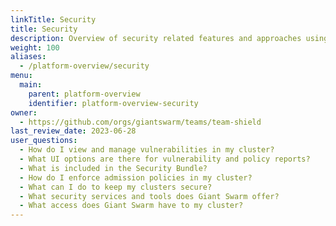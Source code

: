 ```yaml
---
linkTitle: Security
title: Security
description: Overview of security related features and approaches using the Giant Swarm Developer Platform.
weight: 100
aliases:
  - /platform-overview/security
menu:
  main:
    parent: platform-overview
    identifier: platform-overview-security
owner:
  - https://github.com/orgs/giantswarm/teams/team-shield
last_review_date: 2023-06-28
user_questions:
  - How do I view and manage vulnerabilities in my cluster?
  - What UI options are there for vulnerability and policy reports?
  - What is included in the Security Bundle?
  - How do I enforce admission policies in my cluster?
  - What can I do to keep my clusters secure?
  - What security services and tools does Giant Swarm offer?
  - What access does Giant Swarm have to my cluster?
---
```

